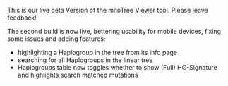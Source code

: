 This is our live beta Version of the mitoTree Viewer tool. Please leave feedback!

The second build is now live, bettering usability for mobile devices, fixing some issues and adding features:  
- highlighting a Haplogroup in the tree from its info page  
- searching for all Haplogroups in the linear tree
- Haplogroups table now toggles whether to show (Full) HG-Signature and highlights search matched mutations